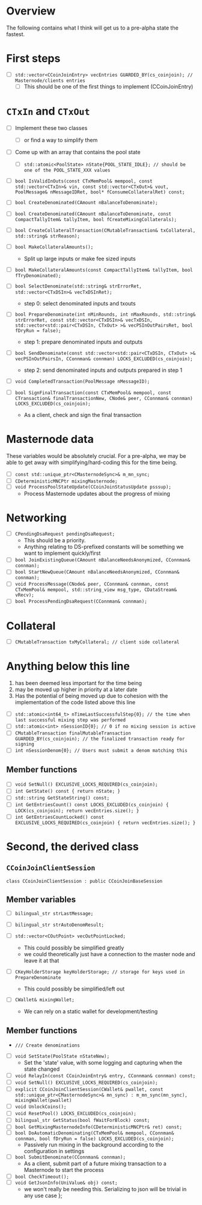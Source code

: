 # Overview
The following contains what I think will get us to a pre-alpha state the fastest.


# First steps
- [ ] `std::vector<CCoinJoinEntry> vecEntries GUARDED_BY(cs_coinjoin); // Masternode/clients entries`
	- [ ] This should be one of the first things to implement (CCoinJoinEntry)

# `CTxIn` and `CTxOut`
- [ ] Implement these two classes
	- [ ] or find a way to simplify them
- [ ] Come up with an array that contains the pool state
	- [ ] `std::atomic<PoolState> nState{POOL_STATE_IDLE}; // should be one of the POOL_STATE_XXX values`
- [ ] `bool IsValidInOuts(const CTxMemPool& mempool, const std::vector<CTxIn>& vin, const std::vector<CTxOut>& vout, PoolMessage& nMessageIDRet, bool* fConsumeCollateralRet) const;`

- [ ] `bool CreateDenominated(CAmount nBalanceToDenominate);`
- [ ] `bool CreateDenominated(CAmount nBalanceToDenominate, const CompactTallyItem& tallyItem, bool fCreateMixingCollaterals);`
- [ ] `bool CreateCollateralTransaction(CMutableTransaction& txCollateral, std::string& strReason);`
- [ ] `bool MakeCollateralAmounts();`
	- Split up large inputs or make fee sized inputs
- [ ] `bool MakeCollateralAmounts(const CompactTallyItem& tallyItem, bool fTryDenominated);`
- [ ] `bool SelectDenominate(std::string& strErrorRet, std::vector<CTxDSIn>& vecTxDSInRet);`
	- step 0: select denominated inputs and txouts
- [ ] `bool PrepareDenominate(int nMinRounds, int nMaxRounds, std::string& strErrorRet, const std::vector<CTxDSIn>& vecTxDSIn, std::vector<std::pair<CTxDSIn, CTxOut> >& vecPSInOutPairsRet, bool fDryRun = false);`
  - step 1: prepare denominated inputs and outputs
- [ ] `bool SendDenominate(const std::vector<std::pair<CTxDSIn, CTxOut> >& vecPSInOutPairsIn, CConnman& connman) LOCKS_EXCLUDED(cs_coinjoin);`
  - step 2: send denominated inputs and outputs prepared in step 1
- [ ] `void CompletedTransaction(PoolMessage nMessageID);`
- [ ] `bool SignFinalTransaction(const CTxMemPool& mempool, const CTransaction& finalTransactionNew, CNode& peer, CConnman& connman) LOCKS_EXCLUDED(cs_coinjoin);`
  - As a client, check and sign the final transaction

# Masternode data
These variables would be absolutely crucial. For a pre-alpha, we may be able to get away with simplifying/hard-coding this for the time being.
- [ ] `const std::unique_ptr<CMasternodeSync>& m_mn_sync;`
- [ ] `CDeterministicMNCPtr mixingMasternode;`
- [ ] `void ProcessPoolStateUpdate(CCoinJoinStatusUpdate psssup);`
  - Process Masternode updates about the progress of mixing

# Networking
- [ ] `CPendingDsaRequest pendingDsaRequest;`
	- This should be a priority.
	- Anything relating to DS-prefixed constants will be something we want to implement quickly/first
- [ ] `bool JoinExistingQueue(CAmount nBalanceNeedsAnonymized, CConnman& connman);`
- [ ] `bool StartNewQueue(CAmount nBalanceNeedsAnonymized, CConnman& connman);`
- [ ] `void ProcessMessage(CNode& peer, CConnman& connman, const CTxMemPool& mempool, std::string_view msg_type, CDataStream& vRecv);`
- [ ] `bool ProcessPendingDsaRequest(CConnman& connman);`

# Collateral
- [ ] `CMutableTransaction txMyCollateral; // client side collateral`


# Anything below this line
1. has been deemed less important for the time being
2. may be moved up higher in priority at a later date
3. Has the potential of being moved up due to cohesion with the implementation of the code listed above this line

- [ ] `std::atomic<int64_t> nTimeLastSuccessfulStep{0}; // the time when last successful mixing step was performed`
- [ ] `std::atomic<int> nSessionID{0}; // 0 if no mixing session is active`
- [ ] `CMutableTransaction finalMutableTransaction GUARDED_BY(cs_coinjoin); // the finalized transaction ready for signing`
- [ ] `int nSessionDenom{0}; // Users must submit a denom matching this`

## Member functions
- [ ] `void SetNull() EXCLUSIVE_LOCKS_REQUIRED(cs_coinjoin);`
- [ ] `int GetState() const { return nState; }`
- [ ] `std::string GetStateString() const;`
- [ ] `int GetEntriesCount() const LOCKS_EXCLUDED(cs_coinjoin) { LOCK(cs_coinjoin); return vecEntries.size(); }`
- [ ] `int GetEntriesCountLocked() const EXCLUSIVE_LOCKS_REQUIRED(cs_coinjoin) { return vecEntries.size(); }`

# Second, the derived class
## `CCoinJoinClientSession`
```
class CCoinJoinClientSession : public CCoinJoinBaseSession
```
## Member variables
- [ ] `bilingual_str strLastMessage;`
- [ ] `bilingual_str strAutoDenomResult;`
- [ ] `std::vector<COutPoint> vecOutPointLocked;`
	- This could possibly be simplified greatly
	- we could theoretically just have a connection to the master node and leave it at that

- [ ] `CKeyHolderStorage keyHolderStorage; // storage for keys used in PrepareDenominate`
	- This could possibly be simplified/left out
- [ ] `CWallet& mixingWallet;`
	- We can rely on a static wallet for development/testing

## Member functions
- `/// Create denominations`
- [ ] `void SetState(PoolState nStateNew);`
  - Set the 'state' value, with some logging and capturing when the state changed
- [ ] `void RelayIn(const CCoinJoinEntry& entry, CConnman& connman) const;`
- [ ] `void SetNull() EXCLUSIVE_LOCKS_REQUIRED(cs_coinjoin);`
- [ ] `explicit CCoinJoinClientSession(CWallet& pwallet, const std::unique_ptr<CMasternodeSync>& mn_sync) :
        m_mn_sync(mn_sync), mixingWallet(pwallet)`
- [ ] `void UnlockCoins();`
- [ ] `void ResetPool() LOCKS_EXCLUDED(cs_coinjoin);`
- [ ] `bilingual_str GetStatus(bool fWaitForBlock) const;`
- [ ] `bool GetMixingMasternodeInfo(CDeterministicMNCPtr& ret) const;`
- [ ] `bool DoAutomaticDenominating(CTxMemPool& mempool, CConnman& connman, bool fDryRun = false) LOCKS_EXCLUDED(cs_coinjoin);`
	- Passively run mixing in the background according to the configuration in settings
- [ ] `bool SubmitDenominate(CConnman& connman);`
  - As a client, submit part of a future mixing transaction to a Masternode to start the process
- [ ] `bool CheckTimeout();`
- [ ] `void GetJsonInfo(UniValue& obj) const;`
	- we won't really be needing this. Serializing to json will be trivial in any use case
};


